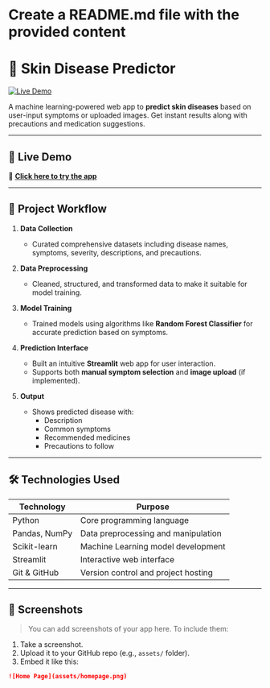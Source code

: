 # Create a README.md file with the provided content

# 🌿 Skin Disease Predictor

[![Live Demo](https://img.shields.io/badge/Try%20Now-Live%20Demo-green)](https://skin-disease-analyzer-saideepthi.streamlit.app/)

A machine learning-powered web app to **predict skin diseases** based on user-input symptoms or uploaded images. Get instant results along with precautions and medication suggestions.

---

## 🚀 Live Demo

🔗 [**Click here to try the app**](https://skin-disease-analyzer-saideepthi.streamlit.app/)

---

## 🔄 Project Workflow

1. **Data Collection**  
   - Curated comprehensive datasets including disease names, symptoms, severity, descriptions, and precautions.

2. **Data Preprocessing**  
   - Cleaned, structured, and transformed data to make it suitable for model training.

3. **Model Training**  
   - Trained models using algorithms like **Random Forest Classifier** for accurate prediction based on symptoms.

4. **Prediction Interface**  
   - Built an intuitive **Streamlit** web app for user interaction.
   - Supports both **manual symptom selection** and **image upload** (if implemented).

5. **Output**  
   - Shows predicted disease with:
     - Description
     - Common symptoms
     - Recommended medicines
     - Precautions to follow

---

## 🛠️ Technologies Used

| Technology     | Purpose                              |
|----------------|--------------------------------------|
| Python         | Core programming language            |
| Pandas, NumPy  | Data preprocessing and manipulation  |
| Scikit-learn   | Machine Learning model development   |
| Streamlit      | Interactive web interface            |
| Git & GitHub   | Version control and project hosting  |

---

## 📸 Screenshots

> You can add screenshots of your app here. To include them:
1. Take a screenshot.
2. Upload it to your GitHub repo (e.g., `assets/` folder).
3. Embed it like this:
```markdown
![Home Page](assets/homepage.png)
